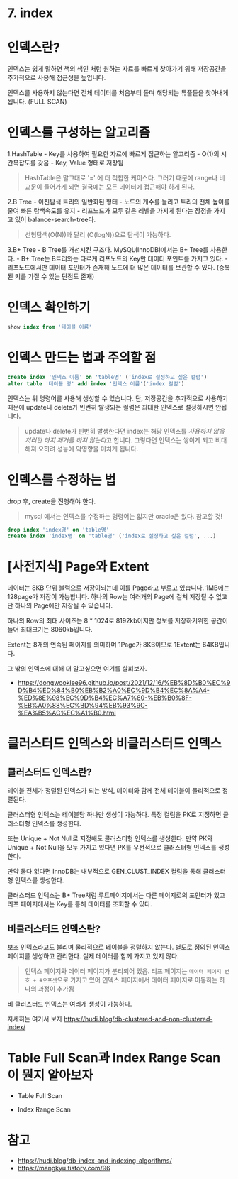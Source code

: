 # 7. index

# 인덱스란?

인덱스는 쉽게 말하면 책의 색인 처럼 원하는 자료를 빠르게 찾아가기 위해 저장공간을 추가적으로 사용해 접근성을 높입니다.

인덱스를 사용하지 않는다면 전체 데이터를 처음부터 돌며 해당되는 튜플들을 찾아내게 됩니다. (FULL SCAN)

# 인덱스를 구성하는 알고리즘

1.HashTable
    - Key를 사용하여 필요한 자료에 빠르게 접근하는 알고리즘
    - O(1)의 시간복잡도를 갖음
    - Key, Value 형태로 저장됨
> HashTable은 말그대로 '=' 에 더 적합한 케이스다. 그러기 때문에 range나 비교문이 들어가게 되면 결국에는 모든 데이터에 접근해야 하게 된다.

2.B Tree
    - 이진탐색 트리의 일반화된 형태
    - 노드의 개수를 늘리고 트리의 전체 높이를 줄여 빠른 탐색속도를 유지
    - 리프노드가 모두 같은 레벨을 가지게 된다는 장점을 가지고 있어 balance-search-tree다.
> 선형탐색(O(N))과 달리 (O(logN))으로 탐색이 가능하다.

3.B+ Tree
    - B Tree를 개선시킨 구조다. MySQL(InnoDB)에서는 B+ Tree를 사용한다.
    - B+ Tree는 B트리와는 다르게 리프노드의 Key만 데이터 포인트를 가지고 있다.
    - 리프노드에서만 데이터 포인터가 존재해 노드에 더 많은 데이터를 보관할 수 있다. (중복된 키를 가질 수 있는 단점도 존재)

# 인덱스 확인하기

```sql
show index from '테이블 이름'
```

# 인덱스 만드는 법과 주의할 점

```sql
create index '인덱스 이름' on 'table명' ('index로 설정하고 싶은 컬럼')
alter table '테이블 명' add index '인덱스 이름'('index 컬럼')
```

인덱스는 위 명령어를 사용해 생성할 수 있습니다. 단, 저장공간을 추가적으로 사용하기 때문에 update나 delete가 빈번히 발생되는 컬럼은 최대한 인덱스로 설정하시면 안됩니다.
> update나 delete가 빈번히 발생한다면 index는 해당 인덱스를 *사용하지 않음 처리만 하지 제거를 하지 않는다*고 합니다. 그렇다면 인덱스는 쌓이게 되고 비대해져 오히려 성능에 악영향을 미치게 됩니다.

# 인덱스를 수정하는 법

drop 후, create을 진행해야 한다.
> mysql 에서는 인덱스를 수정하는 명령어는 없지만 oracle은 있다. 참고할 것!

```sql
drop index 'index명' on 'table명'
create index 'index명' on 'table명' ('index로 설정하고 싶은 컬럼', ...)
```

# [사전지식] Page와 Extent

데이터는 8KB 단위 블럭으로 저장이되는데 이를 Page라고 부르고 있습니다. 1MB에는 128page가 저장이 가능합니다. 하나의 Row는 여러개의 Page에 걸쳐 저장될 수 없고 단 하나의 Page에만 저장될 수 있습니다.

하나의 Row의 최대 사이즈는 8 * 1024로 8192kb이지만 정보를 저장하기위한 공간이 들어 최대크기는 8060kb입니다.

Extent는 8개의 연속된 페이지를 의미하며 1Page가 8KB이므로 1Extent는 64KB입니다.

그 밖의 인덱스에 대해 더 알고싶으면 여기를 살펴보자.

- https://dongwooklee96.github.io/post/2021/12/16/%EB%8D%B0%EC%9D%B4%ED%84%B0%EB%B2%A0%EC%9D%B4%EC%8A%A4-%ED%8E%98%EC%9D%B4%EC%A7%80-%EB%B0%8F-%EB%A0%88%EC%BD%94%EB%93%9C-%EA%B5%AC%EC%A1%B0.html

# 클러스터드 인덱스와 비클러스터드 인덱스

## 클러스터드 인덱스란?

테이블 전체가 정렬된 인덱스가 되는 방식, 데이터와 함께 전체 테이블이 물리적으로 정렬된다.

클러스터형 인덱스는 테이블당 하나만 생성이 가능하다. 특정 컬럼을 PK로 지정하면 클러스터형 인덱스를 생성한다.

또는 Unique + Not Null로 지정해도 클러스터형 인덱스를 생성한다. 만약 PK와 Unique + Not Null을 모두 가지고 있다면 PK를 우선적으로 클러스터형 인덱스를 생성한다.

만약 둘다 없다면 InnoDB는 내부적으로 GEN_CLUST_INDEX 컬럼을 통해 클러스터형 인덱스를 생성한다.

클러스터드 인덱스는 B+ Tree처럼 루트페이지에서는 다른 페이지로의 포인터가 있고 리프 페이지에서는 Key를 통해 데이터를 조회할 수 있다.

## 비클러스터드 인덱스란?

보조 인덱스라고도 불리며 물리적으로 테이블을 정렬하지 않는다. 별도로 정의된 인덱스 페이지를 생성하고 관리한다. 실제 데이터를 함께 가지고 있지 않다.
> 인덱스 페이지와 데이터 페이지가 분리되어 있음. 리프 페이지는 `데이터 페이지 번호 + #오프셋`으로 가지고 있어 인덱스 페이지에서 데이터 페이지로 이동하는 하나의 과정이 추가됨

비 클러스터드 인덱스는 여러개 생성이 가능하다. 

자세히는 여기서 보자 https://hudi.blog/db-clustered-and-non-clustered-index/

# Table Full Scan과 Index Range Scan이 뭔지 알아보자

* Table Full Scan


* Index Range Scan

# 참고
- https://hudi.blog/db-index-and-indexing-algorithms/
- https://mangkyu.tistory.com/96